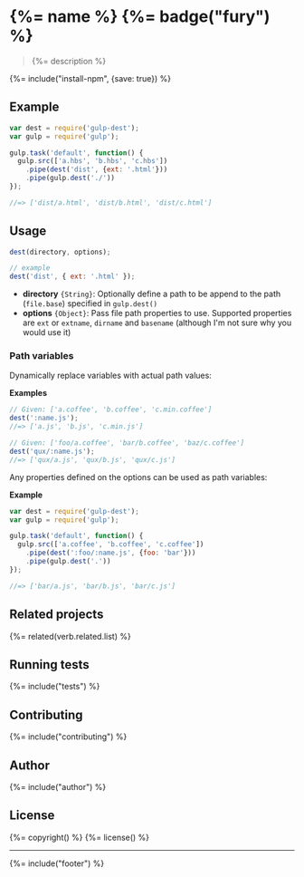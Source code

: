 # {%= name %} {%= badge("fury") %}

> {%= description %}

{%= include("install-npm", {save: true}) %}

## Example

```js
var dest = require('gulp-dest');
var gulp = require('gulp');

gulp.task('default', function() {
  gulp.src(['a.hbs', 'b.hbs', 'c.hbs'])
    .pipe(dest('dist', {ext: '.html'}))
    .pipe(gulp.dest('./'))
});

//=> ['dist/a.html', 'dist/b.html', 'dist/c.html']
```


## Usage

```js
dest(directory, options);

// example
dest('dist', { ext: '.html' });
```

- **directory** `{String}`: Optionally define a path to be append to the path (`file.base`) specified in `gulp.dest()`
- **options** `{Object}`: Pass file path properties to use. Supported properties are `ext` or `extname`, `dirname` and `basename` (although I'm not sure why you would use it)


### Path variables

Dynamically replace variables with actual path values:

**Examples**

```js
// Given: ['a.coffee', 'b.coffee', 'c.min.coffee']
dest(':name.js');
//=> ['a.js', 'b.js', 'c.min.js']

// Given: ['foo/a.coffee', 'bar/b.coffee', 'baz/c.coffee']
dest('qux/:name.js');
//=> ['qux/a.js', 'qux/b.js', 'qux/c.js']
```

Any properties defined on the options can be used as path variables:

**Example**

```js
var dest = require('gulp-dest');
var gulp = require('gulp');

gulp.task('default', function() {
  gulp.src(['a.coffee', 'b.coffee', 'c.coffee'])
    .pipe(dest(':foo/:name.js', {foo: 'bar'}))
    .pipe(gulp.dest('.'))
});

//=> ['bar/a.js', 'bar/b.js', 'bar/c.js']
```

## Related projects
{%= related(verb.related.list) %}

## Running tests
{%= include("tests") %}

## Contributing
{%= include("contributing") %}

## Author
{%= include("author") %}

## License
{%= copyright() %}
{%= license() %}

***

{%= include("footer") %}
